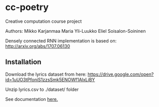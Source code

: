 # cc-poetry
Creative computation course project

Authors:
Mikko Karjanmaa
Maria Yli-Luukko
Eliel Soisalon-Soininen

Densely connected RNN implementation is based on:
http://arxiv.org/abs/1707.06130

## Installation

Download the lyrics dataset from here:
https://drive.google.com/open?id=1uUO3tPfoniS1zzsSmk5ENOWf1AlxLjBY

Unzip lyrics.csv to ./dataset/ folder

See documentation [here.](docs/documentation.md)
